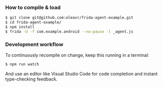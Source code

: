 ### How to compile & load

```sh
$ git clone git@github.com:oleavr/frida-agent-example.git
$ cd frida-agent-example/
$ npm install
$ frida -U -f com.example.android --no-pause -l _agent.js
```

### Development workflow

To continuously recompile on change, keep this running in a terminal:

```sh
$ npm run watch
```

And use an editor like Visual Studio Code for code completion and instant
type-checking feedback.
